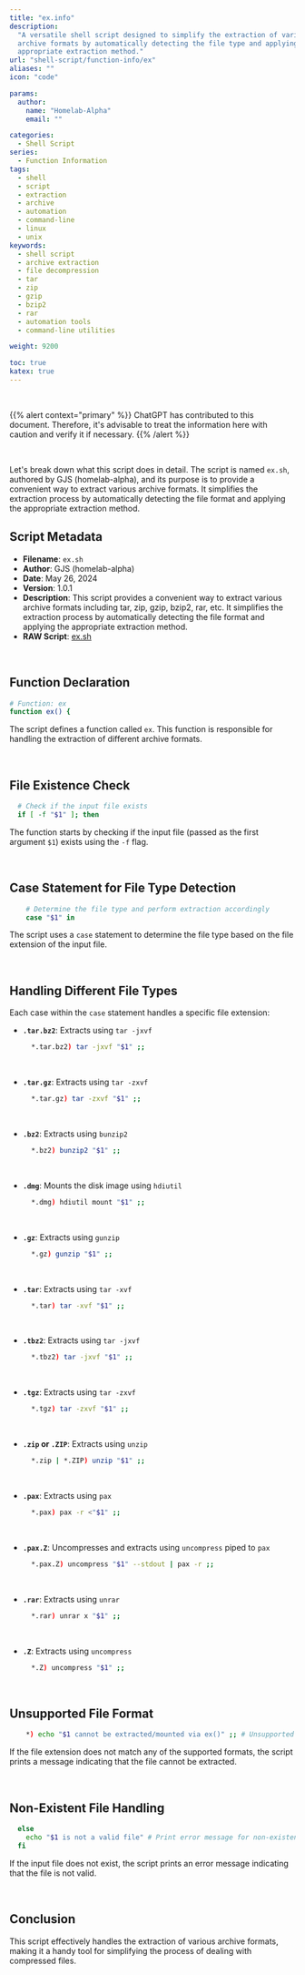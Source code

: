 ```yaml
---
title: "ex.info"
description:
  "A versatile shell script designed to simplify the extraction of various
  archive formats by automatically detecting the file type and applying the
  appropriate extraction method."
url: "shell-script/function-info/ex"
aliases: ""
icon: "code"

params:
  author:
    name: "Homelab-Alpha"
    email: ""

categories:
  - Shell Script
series:
  - Function Information
tags:
  - shell
  - script
  - extraction
  - archive
  - automation
  - command-line
  - linux
  - unix
keywords:
  - shell script
  - archive extraction
  - file decompression
  - tar
  - zip
  - gzip
  - bzip2
  - rar
  - automation tools
  - command-line utilities

weight: 9200

toc: true
katex: true
---
```


<br />

{{% alert context="primary" %}}
ChatGPT has contributed to this document. Therefore, it's advisable to treat the
information here with caution and verify it if necessary. {{% /alert %}}

<br />

Let's break down what this script does in detail. The script is named `ex.sh`,
authored by GJS (homelab-alpha), and its purpose is to provide a convenient way
to extract various archive formats. It simplifies the extraction process by
automatically detecting the file format and applying the appropriate extraction
method.

## Script Metadata

- **Filename**: `ex.sh`
- **Author**: GJS (homelab-alpha)
- **Date**: May 26, 2024
- **Version**: 1.0.1
- **Description**: This script provides a convenient way to extract various
  archive formats including tar, zip, gzip, bzip2, rar, etc. It simplifies the
  extraction process by automatically detecting the file format and applying the
  appropriate extraction method.
- **RAW Script**: [ex.sh]

<br />

## Function Declaration

```bash
# Function: ex
function ex() {
```

The script defines a function called `ex`. This function is responsible for
handling the extraction of different archive formats.

<br />

## File Existence Check

```bash
  # Check if the input file exists
  if [ -f "$1" ]; then
```

The function starts by checking if the input file (passed as the first argument
`$1`) exists using the `-f` flag.

<br />

## Case Statement for File Type Detection

```bash
    # Determine the file type and perform extraction accordingly
    case "$1" in
```

The script uses a `case` statement to determine the file type based on the file
extension of the input file.

<br />

## Handling Different File Types

Each case within the `case` statement handles a specific file extension:

- **`.tar.bz2`**: Extracts using `tar -jxvf`

  ```bash
    *.tar.bz2) tar -jxvf "$1" ;;
  ```

<br />

- **`.tar.gz`**: Extracts using `tar -zxvf`

  ```bash
    *.tar.gz) tar -zxvf "$1" ;;
  ```

<br />

- **`.bz2`**: Extracts using `bunzip2`

  ```bash
    *.bz2) bunzip2 "$1" ;;
  ```

<br />

- **`.dmg`**: Mounts the disk image using `hdiutil`

  ```bash
    *.dmg) hdiutil mount "$1" ;;
  ```

<br />

- **`.gz`**: Extracts using `gunzip`

  ```bash
    *.gz) gunzip "$1" ;;
  ```

<br />

- **`.tar`**: Extracts using `tar -xvf`

  ```bash
    *.tar) tar -xvf "$1" ;;
  ```

<br />

- **`.tbz2`**: Extracts using `tar -jxvf`

  ```bash
    *.tbz2) tar -jxvf "$1" ;;
  ```

<br />

- **`.tgz`**: Extracts using `tar -zxvf`

  ```bash
    *.tgz) tar -zxvf "$1" ;;
  ```

<br />

- **`.zip` or `.ZIP`**: Extracts using `unzip`

  ```bash
    *.zip | *.ZIP) unzip "$1" ;;
  ```

<br />

- **`.pax`**: Extracts using `pax`

  ```bash
    *.pax) pax -r <"$1" ;;
  ```

<br />

- **`.pax.Z`**: Uncompresses and extracts using `uncompress` piped to `pax`

  ```bash
    *.pax.Z) uncompress "$1" --stdout | pax -r ;;
  ```

<br />

- **`.rar`**: Extracts using `unrar`

  ```bash
    *.rar) unrar x "$1" ;;
  ```

<br />

- **`.Z`**: Extracts using `uncompress`

  ```bash
    *.Z) uncompress "$1" ;;
  ```

<br />

## Unsupported File Format

```bash
    *) echo "$1 cannot be extracted/mounted via ex()" ;; # Unsupported file format
```

If the file extension does not match any of the supported formats, the script
prints a message indicating that the file cannot be extracted.

<br />

## Non-Existent File Handling

```bash
  else
    echo "$1 is not a valid file" # Print error message for non-existent files
  fi
```

If the input file does not exist, the script prints an error message indicating
that the file is not valid.

<br />

## Conclusion

This script effectively handles the extraction of various archive formats,
making it a handy tool for simplifying the process of dealing with compressed
files.

[ex.sh]:
  https://raw.githubusercontent.com/homelab-alpha/shell-script/main/functions/ex.sh
